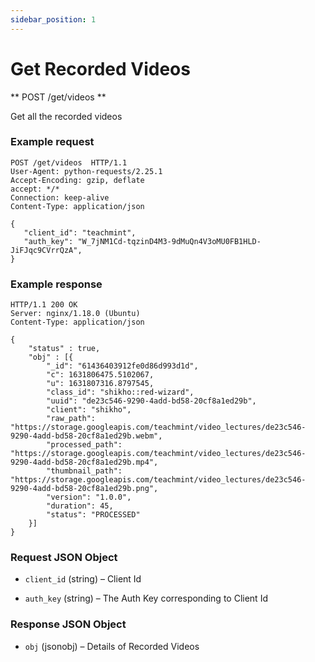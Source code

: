 ```yaml
---
sidebar_position: 1
---
```


# Get Recorded Videos

** POST /get/videos **

Get all the recorded videos

### Example request

```http
POST /get/videos  HTTP/1.1
User-Agent: python-requests/2.25.1
Accept-Encoding: gzip, deflate
accept: */*
Connection: keep-alive
Content-Type: application/json

{
   "client_id": "teachmint",
   "auth_key": "W_7jNM1Cd-tqzinD4M3-9dMuQn4V3oMU0FB1HLD-JiFJqc9CVrrQzA",
}
```

### Example response

```http
HTTP/1.1 200 OK
Server: nginx/1.18.0 (Ubuntu)
Content-Type: application/json

{
    "status" : true,
    "obj" : [{
        "_id": "61436403912fe0d86d993d1d",
        "c": 1631806475.5102067,
        "u": 1631807316.8797545,
        "class_id": "shikho::red-wizard",
        "uuid": "de23c546-9290-4add-bd58-20cf8a1ed29b",
        "client": "shikho",
        "raw_path": "https://storage.googleapis.com/teachmint/video_lectures/de23c546-9290-4add-bd58-20cf8a1ed29b.webm",
        "processed_path": "https://storage.googleapis.com/teachmint/video_lectures/de23c546-9290-4add-bd58-20cf8a1ed29b.mp4",
        "thumbnail_path": "https://storage.googleapis.com/teachmint/video_lectures/de23c546-9290-4add-bd58-20cf8a1ed29b.png",
        "version": "1.0.0",
        "duration": 45,
        "status": "PROCESSED"
    }]
}
```

### Request JSON Object

- `client_id` (string) – Client Id

- `auth_key` (string) – The Auth Key corresponding to Client Id

### Response JSON Object

- `obj` (jsonobj) – Details of Recorded Videos
